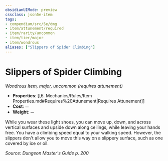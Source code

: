 ```yaml
---
obsidianUIMode: preview
cssclass: json5e-item
tags:
- compendium/src/5e/dmg
- item/attunement/required
- item/rarity/uncommon
- item/tier/major
- item/wondrous
aliases: ["Slippers of Spider Climbing"]
---
```

# Slippers of Spider Climbing
*Wondrous Item, major, uncommon (requires attunement)*  

- **Properties**: [[6. Mechanics/Rules/Item Properties.md#Requires%20Attunement|Requires Attunement]]
- **Cost**: ⏤
- **Weight**: ⏤

While you wear these light shoes, you can move up, down, and across vertical surfaces and upside down along ceilings, while leaving your hands free. You have a climbing speed equal to your walking speed. However, the slippers don't allow you to move this way on a slippery surface, such as one covered by ice or oil.

*Source: Dungeon Master's Guide p. 200*